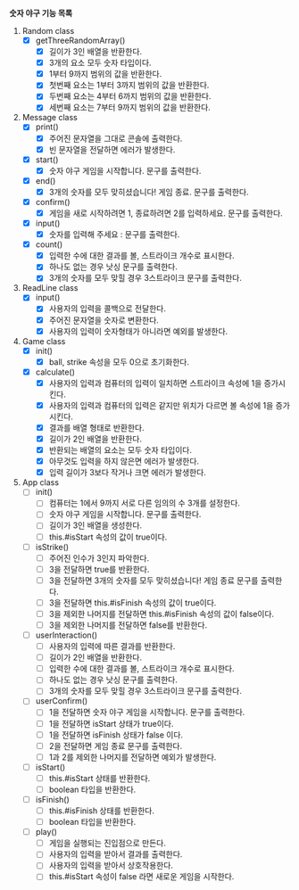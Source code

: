 **숫자 야구 기능 목록**
 1. Random class
	 - [x] getThreeRandomArray()
		 - [x] 길이가 3인 배열을 반환한다.
		 - [x] 3개의 요소 모두 숫자 타입이다.
		 - [x] 1부터 9까지 범위의 값을 반환한다.
		 - [x] 첫번째 요소는 1부터 3까지 범위의 값을 반환한다.
		 - [x] 두번째 요소는 4부터 6까지 범위의 값을 반환한다.
		 - [x] 세번째 요소는 7부터 9까지 범위의 값을 반환한다.
2. Message class
	 - [x] print()
		 - [x] 주어진 문자열을 그대로 콘솔에 출력한다.
		 - [x] 빈 문자열을 전달하면 에러가 발생한다.
	 - [x] start()
		 - [x] 숫자 야구 게임을 시작합니다. 문구를 출력한다.
	 - [x] end()
		 - [x] 3개의 숫자를 모두 맞히셨습니다! 게임 종료. 문구를 출력한다.
	 - [x] confirm()
		 - [x] 게임을 새로 시작하려면 1, 종료하려면 2를 입력하세요. 문구를 출력한다.
	 - [x] input()
		 - [x] 숫자를 입력해 주세요 : 문구를 출력한다.
     - [x] count()
	     - [x] 입력한 수에 대한 결과를 볼, 스트라이크 개수로 표시한다.
	     - [x] 하나도 없는 경우 낫싱 문구를 출력한다.
	     - [x] 3개의 숫자를 모두 맞힐 경우 3스트라이크  문구를 출력한다.
3. ReadLine class
	 - [x] input()
		 - [x] 사용자의 입력을 콜백으로 전달한다.
		 - [x] 주어진 문자열을 숫자로 변환한다.
		 - [x] 사용자의 입력이 숫자형태가 아니라면 예외를 발생한다.
4.  Game class
	- [x] init()
		- [x] ball, strike 속성을 모두 0으로 초기화한다.
	 - [x] calculate()
		 - [x] 사용자의 입력과 컴퓨터의 입력이 일치하면 스트라이크 속성에 1을 증가시킨다.
		 - [x] 사용자의 입력과 컴퓨터의 입력은 같지만 위치가 다르면 볼 속성에 1을 증가시킨다.
		 - [x] 결과를 배열 형태로 반환한다.
		 - [x] 길이가 2인 배열을 반환한다.
		 - [x] 반환되는 배열의 요소는 모두 숫자 타입이다.
		 - [x] 아무것도 입력을 하지 않은면 에러가 발생한다.
		 - [x] 입력 길이가 3보다 작거나 크면 에러가 발생한다.
5.  App class
	- [ ] init()
		- [ ] 컴퓨터는 1에서 9까지 서로 다른 임의의 수 3개를 설정한다.
		- [ ] 숫자 야구 게임을 시작합니다. 문구를 출력한다.
		- [ ] 길이가 3인 배열을 생성한다.
		- [ ] this.#isStart 속성의 값이 true이다.
     - [ ] isStrike()
	     - [ ] 주어진 인수가 3인지 파악한다.
	     - [ ] 3을 전달하면 true를 반환한다.
	     - [ ] 3을 전달하면 3개의 숫자를 모두 맞히셨습니다! 게임 종료 문구를 출력한다.
	     - [ ] 3을 전달하면 this.#isFinish 속성의 값이 true이다.
	     - [ ] 3을 제외한 나머지를 전달하면 this.#isFinish 속성의 값이 false이다.
	     - [ ] 3을 제외한 나머지를 전달하면 false를 반환한다.
	  - [ ] userInteraction()
		  - [ ] 사용자의 입력에 따른 결과를 반환한다.
		  - [ ] 길이가 2인 배열을 반환한다.
		  - [ ] 입력한 수에 대한 결과를 볼, 스트라이크 개수로 표시한다.
		  - [ ] 하나도 없는 경우 낫싱 문구를 출력한다.
		  - [ ] 3개의 숫자를 모두 맞힐 경우 3스트라이크 문구를 출력한다.
	  - [ ] userConfirm()
		  - [ ] 1을 전달하면 숫자 야구 게임을 시작합니다. 문구를 출력한다.
		  - [ ] 1을 전달하면 isStart 상태가 true이다.
		  - [ ] 1을 전달하면 isFinish 상태가 false 이다.
		  - [ ] 2을 전달하면 게임 종료 문구를 출력한다.
		  - [ ] 1과 2를 제외한 나머지를 전달하면 예외가 발생한다.
	  - [ ] isStart()
		  - [ ] this.#isStart 상태를 반환한다.
		  - [ ] boolean 타입을 반환한다.
	  - [ ] isFinish()
		  - [ ] this.#isFinish 상태를 반환한다.
		  - [ ] boolean 타입을 반환한다.
	  - [ ] play()
		  - [ ] 게임을 실행되는 진입점으로 만든다.
		  - [ ] 사용자의 입력을 받아서 결과를 출력한다.
		  - [ ] 사용자의 입력을 받아서 상호작용한다.
		  - [ ] this.#isStart 속성이 false 라면 새로운 게임을 시작한다.
